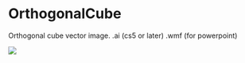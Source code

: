 # OrthogonalCube

Orthogonal cube vector image. .ai (cs5 or later) .wmf (for powerpoint)

![](https://github.com/XJINE/OrthogonalCube/blob/master/OrthogonalCube.png)
